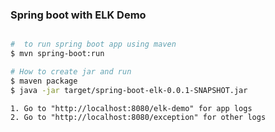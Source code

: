 ### Spring boot with ELK Demo
```bash

#  to run spring boot app using maven
$ mvn spring-boot:run 

# How to create jar and run 
$ maven package 
$ java -jar target/spring-boot-elk-0.0.1-SNAPSHOT.jar


```

```text
1. Go to "http://localhost:8080/elk-demo" for app logs
2. Go to "http://localhost:8080/exception" for other logs 

```